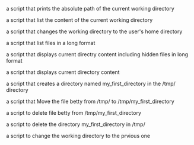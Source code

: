 a script that prints the absolute path of the current working directory                                                                 

a script that list the content of the current working directory                                                                         

a script that changes the working directory to the user's home directory                                                                

a script that list files in a long format                                                                                               

a script that displays current directry content including hidden files in long format                                                   

a script that displays current directory content                                                                                        

a script that creates a directory named my_first_directory in the /tmp/ directory

a script that Move the file betty from /tmp/ to /tmp/my_first_directory 

a script to delete file betty from /tmp/my_first_directory       

a script to delete the directory my_first_directory in /tmp/

a script to change the working directory to the prvious one 
